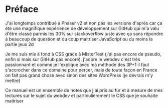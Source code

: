 # Préface

J'ai longtemps contribué à Phaser v2 et non pas les versions d'après car ça été une magnifique expérience de développement sur GitHub qui m'a valu d'être classé parmis les 30% sur stackoverflow juste avec ça sans répondre à beaucoup de question et du coup maitriser JavaScript ou du moins la partie jeux 2d

Je me suis mis à fond à CSS grace à MisterTest (j'ai pas encore de pseudo, enfin si mais sur GitHub pas encore), j'adore le webdev c'est très passionnant et comme je l'explique avec ma méthode des 3P+1 il faut s'accrocher dans ce domaine pour percer, mais de toute façon en France on fait pas grand chose avec sinon des sites WordPress (je devrais m'y mettre)

Ce manuel est un ensemble de notes que j'ai pris au fur et à mesure de mes lectures sur le sujet du webdev et particulièrement le CSS que je souhaite maitriser
